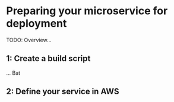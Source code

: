 # Preparing your microservice for deployment

TODO: Overview...


## 1: Create a build script

...
Bat


## 2: Define your service in AWS

